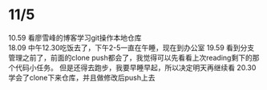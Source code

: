 # 11/5
10.59 看廖雪峰的博客学习git操作本地仓库  
18.09 中午12.30吃饭去了，下午2-5一直在午睡，现在到办公室
19.59 看到分支管理之前了，前面的clone push都会了，我觉得可以先看看上次reading剩下的那个代码小任务。
但是还得去跑步，我要早睡早起，所以决定明天再继续看 
20.30 学会了clone下来仓库，并且做修改后push上去

